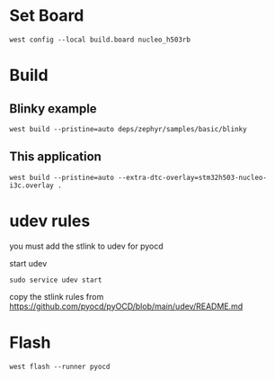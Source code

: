 # Set Board

```
west config --local build.board nucleo_h503rb
```

# Build

## Blinky example

```
west build --pristine=auto deps/zephyr/samples/basic/blinky
```

## This application

```
west build --pristine=auto --extra-dtc-overlay=stm32h503-nucleo-i3c.overlay .
```

# udev rules

you must add the stlink to udev for pyocd

start udev
```
sudo service udev start
```

copy the stlink rules from https://github.com/pyocd/pyOCD/blob/main/udev/README.md

# Flash

```
west flash --runner pyocd
```
